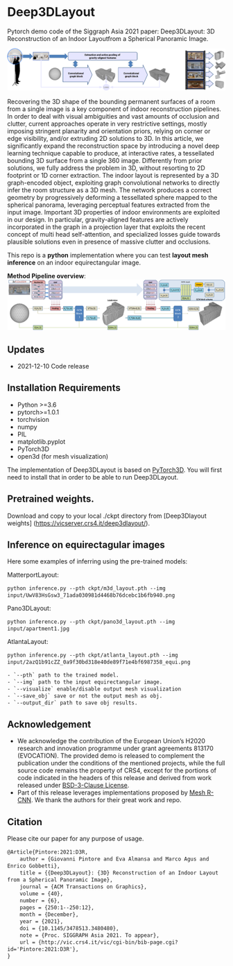 # Deep3DLayout
 Pytorch demo code of the Siggraph Asia 2021 paper: Deep3DLayout: 3D Reconstruction of an Indoor Layoutfrom a Spherical Panoramic Image.
 
 ![](assets/deep3dlayout-teaser.jpg)

Recovering the 3D shape of the bounding permanent surfaces of a room from a single image is a key component of indoor reconstruction pipelines. In order to deal with visual ambiguities and vast amounts of occlusion and clutter, current approaches operate in very restrictive settings, mostly imposing stringent planarity and orientation priors, relying on corner or edge visibility, and/or extruding 2D solutions to 3D.
In this article, we significantly expand the reconstruction space by introducing a novel deep learning technique capable to produce, at interactive rates, a tessellated bounding 3D surface from a single 360 image.
Differently from prior solutions, we fully address the problem in 3D, without resorting to 2D footprint or 1D corner extraction.
The indoor layout is represented by a 3D graph-encoded object, exploiting graph convolutional networks to directly infer the room structure as a 3D mesh. The network produces a correct geometry by progressively deforming a tessellated sphere mapped to the spherical panorama, leveraging perceptual features extracted from the input image. Important 3D properties of indoor environments are exploited in our design. In particular, gravity-aligned features are actively incorporated in the graph in a projection layer that exploits the recent concept of multi head self-attention, and specialized losses guide towards plausible solutions even in presence of massive clutter and occlusions.
 
This repo is a **python** implementation where you can test **layout mesh inference** on an indoor equirectangular image.

**Method Pipeline overview**:
![](assets/pipeline_details.png)

## Updates
* 2021-12-10 Code release


## Installation Requirements
- Python >=3.6
- pytorch>=1.0.1
- torchvision
- numpy
- PIL
- matplotlib.pyplot
- PyTorch3D
- open3d (for mesh visualization)

The implementation of Deep3DLayout is based on [PyTorch3D](https://github.com/facebookresearch/pytorch3d).
You will first need to install that in order to be able to run Deep3DLayout.

## Pretrained weights.
Download and copy to your local ./ckpt directory from [Deep3Dlayout weights] (https://vicserver.crs4.it/deep3dlayout/).

## Inference on equirectagular images	
Here some examples of inferring using the pre-trained models:

MatterportLayout:
```
python inference.py --pth ckpt/m3d_layout.pth --img input/UwV83HsGsw3_71ada030981d4468b76dcebc1b6fb940.png
```  
Pano3DLayout:
```
python inference.py --pth ckpt/pano3d_layout.pth --img input/apartment1.jpg
```  
AtlantaLayout:
```
python inference.py --pth ckpt/atlanta_layout.pth --img input/2azQ1b91cZZ_0a9f30bd318e40de89f71e4bf6987358_equi.png
```  
    - `--pth` path to the trained model.
    - `--img` path to the input equirectangular image.
	- `--visualize` enable/disable output mesh visualization
	- `--save_obj` save or not the output mesh as obj.
	- `--output_dir` path to save obj results. 

## Acknowledgement
- We acknowledge the contribution of the European Union’s H2020 research and innovation programme under grant agreements 813170 (EVOCATION). 
The provided demo is released to complement the publication under the conditions of the mentioned projects, while the full source code remains the property of CRS4, 
except for the portions of code indicated in the headers of this release and derived from work released under [BSD-3-Clause License](LICENSE).
- Part of this release leverages implementations proposed by [Mesh R-CNN](https://github.com/facebookresearch/meshrcnn). We thank the authors for their great work and repo.
	
## Citation
Please cite our paper for any purpose of usage.
```
@Article{Pintore:2021:D3R,
    author = {Giovanni Pintore and Eva Almansa and Marco Agus and Enrico Gobbetti},
    title = {{Deep3DLayout}: {3D} Reconstruction of an Indoor Layout from a Spherical Panoramic Image},
    journal = {ACM Transactions on Graphics},
    volume = {40},
    number = {6},
    pages = {250:1--250:12},
    month = {December},
    year = {2021},
    doi = {10.1145/3478513.3480480},
    note = {Proc. SIGGRAPH Asia 2021. To appear},
    url = {http://vic.crs4.it/vic/cgi-bin/bib-page.cgi?id='Pintore:2021:D3R'},
}
```
